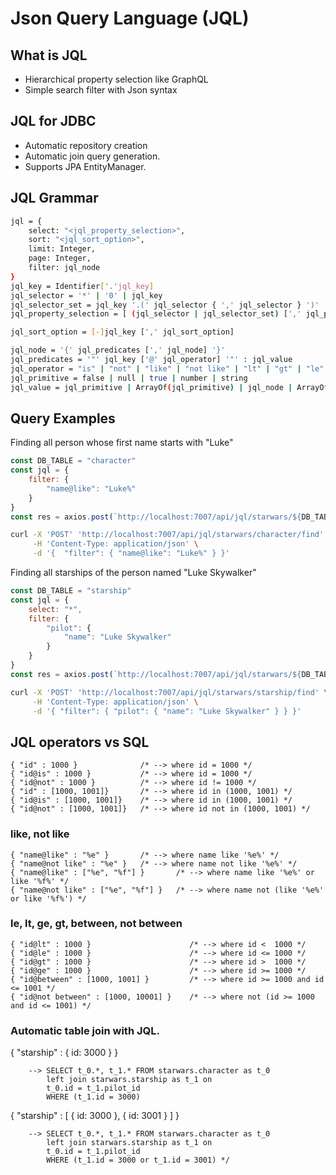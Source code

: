 # Json Query Language (JQL)

## What is JQL
* Hierarchical property selection like GraphQL
* Simple search filter with Json syntax

## JQL for JDBC
* Automatic repository creation
* Automatic join query generation.
* Supports JPA EntityManager.


## JQL Grammar
```sh
jql = {
    select: "<jql_property_selection>",
    sort: "<jql_sort_option>",
    limit: Integer,
    page: Integer,
    filter: jql_node
}
jql_key = Identifier['.'jql_key]
jql_selector = '*' | '0' | jql_key
jql_selector_set = jql_key '.(' jql_selector { ',' jql_selector } ')'
jql_property_selection = [ (jql_selector | jql_selector_set) [',' jql_property_selection ] ]  

jql_sort_option = [-]jql_key [',' jql_sort_option]

jql_node = '{' jql_predicates [',' jql_node] '}'
jql_predicates = '"' jql_key ['@' jql_operator] '"' : jql_value
jql_operator = "is" | "not" | "like" | "not like" | "lt" | "gt" | "le" | "ge" | "between" | "not between"
jql_primitive = false | null | true | number | string
jql_value = jql_primitive | ArrayOf(jql_primitive) | jql_node | ArrayOf(jql_node)  
```


## Query Examples
Finding all person whose first name starts with "Luke" 
```js
const DB_TABLE = "character"
const jql = {
    filter: {
        "name@like": "Luke%"
    }
}
const res = axios.post(`http://localhost:7007/api/jql/starwars/${DB_TABLE}/find`, jql)
```
```sh
curl -X 'POST' 'http://localhost:7007/api/jql/starwars/character/find' \
     -H 'Content-Type: application/json' \
     -d '{  "filter": { "name@like": "Luke%" } }'
```

Finding all starships of the person named "Luke Skywalker"
```js
const DB_TABLE = "starship"
const jql = {
    select: "*",
    filter: {
        "pilot": {
            "name": "Luke Skywalker"
        }
    }
}
const res = axios.post(`http://localhost:7007/api/jql/starwars/${DB_TABLE}/find`, jql)
```
```sh
curl -X 'POST' 'http://localhost:7007/api/jql/starwars/starship/find' \
     -H 'Content-Type: application/json' \
     -d '{ "filter": { "pilot": { "name": "Luke Skywalker" } } }' 
```
## JQL operators vs SQL
```
{ "id" : 1000 }              /* --> where id = 1000 */ 
{ "id@is" : 1000 }           /* --> where id = 1000 */ 
{ "id@not" : 1000 }          /* --> where id != 1000 */ 
{ "id" : [1000, 1001]}       /* --> where id in (1000, 1001) */ 
{ "id@is" : [1000, 1001]}    /* --> where id in (1000, 1001) */ 
{ "id@not" : [1000, 1001]}   /* --> where id not in (1000, 1001) */ 
```

### like, not like
```
{ "name@like" : "%e" }       /* --> where name like '%e%' */ 
{ "name@not like" : "%e" }   /* --> where name not like '%e%' */ 
{ "name@like" : ["%e", "%f"] }       /* --> where name like '%e%' or like '%f%' */ 
{ "name@not like" : ["%e", "%f"] }   /* --> where name not (like '%e%' or like '%f%') */
```

### le, lt, ge, gt, between, not between 
```
{ "id@lt" : 1000 }                      /* --> where id <  1000 */ 
{ "id@le" : 1000 }                      /* --> where id <= 1000 */ 
{ "id@gt" : 1000 }                      /* --> where id >  1000 */ 
{ "id@ge" : 1000 }                      /* --> where id >= 1000 */ 
{ "id@between" : [1000, 1001] }         /* --> where id >= 1000 and id <= 1001 */ 
{ "id@not between" : [1000, 10001] }    /* --> where not (id >= 1000 and id <= 1001) */ 
```

### Automatic table join with JQL.
{ "starship" : { id: 3000 } } 
```
    --> SELECT t_0.*, t_1.* FROM starwars.character as t_0
        left join starwars.starship as t_1 on
        t_0.id = t_1.pilot_id
        WHERE (t_1.id = 3000)
```

{ "starship" : [ { id: 3000 }, { id: 3001 } ] }           
```
    --> SELECT t_0.*, t_1.* FROM starwars.character as t_0
        left join starwars.starship as t_1 on
        t_0.id = t_1.pilot_id
        WHERE (t_1.id = 3000 or t_1.id = 3001) */
```


